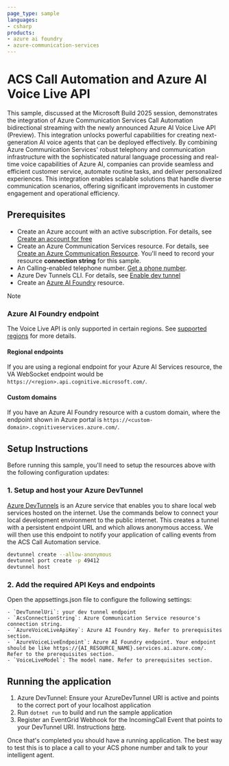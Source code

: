 ```yaml
---
page_type: sample
languages:
- csharp
products:
- azure ai foundry
- azure-communication-services
---
```


# ACS Call Automation and Azure AI Voice Live API 

This sample, discussed at the Microsoft Build 2025 session, demonstrates the integration of Azure Communication Services Call Automation bidirectional streaming with the newly announced Azure AI Voice Live API (Preview). This integration unlocks powerful capabilities for creating next-generation AI voice agents that can be deployed effectively. By combining Azure Communication Services' robust telephony and communication infrastructure with the sophisticated natural language processing and real-time voice capabilities of Azure AI, companies can provide seamless and efficient customer service, automate routine tasks, and deliver personalized experiences. This integration enables scalable solutions that handle diverse communication scenarios, offering significant improvements in customer engagement and operational efficiency.

## Prerequisites

- Create an Azure account with an active subscription. For details, see [Create an account for free](https://azure.microsoft.com/free/)
- Create an Azure Communication Services resource. For details, see [Create an Azure Communication Resource](https://docs.microsoft.com/azure/communication-services/quickstarts/create-communication-resource). You'll need to record your resource **connection string** for this sample.
- An Calling-enabled telephone number. [Get a phone number](https://learn.microsoft.com/en-us/azure/communication-services/quickstarts/telephony/get-phone-number?tabs=windows&pivots=platform-azp).
- Azure Dev Tunnels CLI. For details, see  [Enable dev tunnel](https://learn.microsoft.com/en-us/azure/developer/dev-tunnels/get-started?tabs=windows)
- Create an [Azure AI Foundry](https://portal.azure.com/#create/Microsoft.CognitiveServicesAIServices) resource.

>[!NOTE]
> ### Azure AI Foundry endpoint
> The Voice Live API is only supported in certain regions. See [supported regions](https://learn.microsoft.com/en-us/azure/ai-services/speech-service/regions?tabs=voice-live#regions) for more details.
>#### Regional endpoints
>If you are using a regional endpoint for your Azure AI Services resource, the VA WebSocket endpoint would be `https://<region>.api.cognitive.microsoft.com/`.
>#### Custom domains
>If you have an Azure AI Foundry resource with a custom domain, where the endpoint shown in Azure portal is `https://<custom-domain>.cognitiveservices.azure.com/`.

## Setup Instructions

Before running this sample, you'll need to setup the resources above with the following configuration updates:

### 1. Setup and host your Azure DevTunnel

[Azure DevTunnels](https://learn.microsoft.com/en-us/azure/developer/dev-tunnels/overview) is an Azure service that enables you to share local web services hosted on the internet. Use the commands below to connect your local development environment to the public internet. This creates a tunnel with a persistent endpoint URL and which allows anonymous access. We will then use this endpoint to notify your application of calling events from the ACS Call Automation service.

```bash
devtunnel create --allow-anonymous
devtunnel port create -p 49412
devtunnel host
```

### 2. Add the required API Keys and endpoints
Open the appsettings.json file to configure the following settings:

    - `DevTunnelUri`: your dev tunnel endpoint
    - `AcsConnectionString`: Azure Communication Service resource's connection string.
    - `AzureVoiceLiveApiKey`: Azure AI Foundry Key. Refer to prerequisites section.
    - `AzureVoiceLiveEndpoint`: Azure AI Foundry endpoint. Your endpoint should be like https://{AI_RESOURCE_NAME}.services.ai.azure.com/. Refer to the prerequisites section.
    - `VoiceLiveModel`: The model name. Refer to prerequisites section.

## Running the application

1. Azure DevTunnel: Ensure your AzureDevTunnel URI is active and points to the correct port of your localhost application
2. Run `dotnet run` to build and run the sample application
3. Register an EventGrid Webhook for the IncomingCall Event that points to your DevTunnel URI. Instructions [here](https://learn.microsoft.com/en-us/azure/communication-services/concepts/call-automation/incoming-call-notification).


Once that's completed you should have a running application. The best way to test this is to place a call to your ACS phone number and talk to your intelligent agent.

